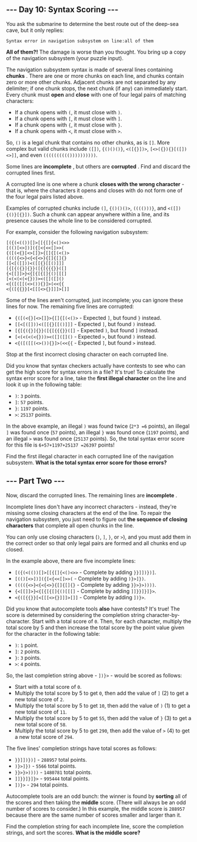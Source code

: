 ## --- Day 10: Syntax Scoring ---

You ask the submarine to determine the best route out of the deep-sea cave, but
it only replies:

```
Syntax error in navigation subsystem on line:all of them
```

**All of them?!** The damage is worse than you thought. You bring up a copy of
the navigation subsystem (your puzzle input).

The navigation subsystem syntax is made of several lines containing **chunks** .
There are one or more chunks on each line, and chunks contain zero or more other
chunks. Adjacent chunks are not separated by any delimiter; if one chunk stops,
the next chunk (if any) can immediately start. Every chunk must **open** and
**close** with one of four legal pairs of matching characters:

- If a chunk opens with `(`, it must close with `)`.
- If a chunk opens with `[`, it must close with `]`.
- If a chunk opens with `{`, it must close with `}`.
- If a chunk opens with `<`, it must close with `>`.

So, `()` is a legal chunk that contains no other chunks, as is `[]`. More
complex but valid chunks include `([])`, `{()()()}`, `<([{}])>`,
`[<>({}){}[([])<>]]`, and even `(((((((((())))))))))`.

Some lines are **incomplete** , but others are **corrupted** . Find and discard
the corrupted lines first.

A corrupted line is one where a chunk **closes with the wrong character** - that
is, where the characters it opens and closes with do not form one of the four
legal pairs listed above.

Examples of corrupted chunks include `(]`, `{()()()>`, `(((()))}`, and
`<([]){()}[{}])`. Such a chunk can appear anywhere within a line, and its
presence causes the whole line to be considered corrupted.

For example, consider the following navigation subsystem:

```
[({(<(())[]>[[{[]{<()<>>
[(()[<>])]({[<{<<[]>>(
{([(<{}[<>[]}>{[]{[(<()>
(((({<>}<{<{<>}{[]{[]{}
[[<[([]))<([[{}[[()]]]
[{[{({}]{}}([{[{{{}}([]
{<[[]]>}<{[{[{[]{()[[[]
[<(<(<(<{}))><([]([]()
<{([([[(<>()){}]>(<<{{
<{([{{}}[<[[[<>{}]]]>[]]
```

Some of the lines aren't corrupted, just incomplete; you can ignore these lines
for now. The remaining five lines are corrupted:

- `{([(<{}[<>[]}>{[]{[(<()>` - Expected `]`, but found `}` instead.
- `[[<[([]))<([[{}[[()]]]` - Expected `]`, but found `)` instead.
- `[{[{({}]{}}([{[{{{}}([]` - Expected `)`, but found `]` instead.
- `[<(<(<(<{}))><([]([]()` - Expected `>`, but found `)` instead.
- `<{([([[(<>()){}]>(<<{{` - Expected `]`, but found `>` instead.

Stop at the first incorrect closing character on each corrupted line.

Did you know that syntax checkers actually have contests to see who can get the
high score for syntax errors in a file? It's true! To calculate the syntax error
score for a line, take the **first illegal character** on the line and look it
up in the following table:

- `)`: `3` points.
- `]`: `57` points.
- `}`: `1197` points.
- `>`: `25137` points.

In the above example, an illegal `)` was found twice (`2*3 =6` points), an
illegal `]` was found once (`57` points), an illegal `}` was found once (`1197`
points), and an illegal `>` was found once (`25137` points). So, the total
syntax error score for this file is `6+57+1197+25137 =26397` points!

Find the first illegal character in each corrupted line of the navigation
subsystem. **What is the total syntax error score for those errors?**

## --- Part Two ---

Now, discard the corrupted lines. The remaining lines are **incomplete** .

Incomplete lines don't have any incorrect characters - instead, they're missing
some closing characters at the end of the line. To repair the navigation
subsystem, you just need to figure out **the sequence of closing characters**
that complete all open chunks in the line.

You can only use closing characters (`)`, `]`, `}`, or `>`), and you must add
them in the correct order so that only legal pairs are formed and all chunks end
up closed.

In the example above, there are five incomplete lines:

- `[({(<(())[]>[[{[]{<()<>>` - Complete by adding `}}]])})]`.
- `[(()[<>])]({[<{<<[]>>(` - Complete by adding `)}>]})`.
- `(((({<>}<{<{<>}{[]{[]{}` - Complete by adding `}}>}>))))`.
- `{<[[]]>}<{[{[{[]{()[[[]` - Complete by adding `]]}}]}]}>`.
- `<{([{{}}[<[[[<>{}]]]>[]]` - Complete by adding `])}>`.

Did you know that autocomplete tools **also** have contests? It's true! The
score is determined by considering the completion string character-by-character.
Start with a total score of `0`. Then, for each character, multiply the total
score by 5 and then increase the total score by the point value given for the
character in the following table:

- `)`: `1` point.
- `]`: `2` points.
- `}`: `3` points.
- `>`: `4` points.

So, the last completion string above - `])}>` - would be scored as follows:

- Start with a total score of `0`.
- Multiply the total score by 5 to get `0`, then add the value of `]` (2) to get
  a new total score of `2`.
- Multiply the total score by 5 to get `10`, then add the value of `)` (1) to
  get a new total score of `11`.
- Multiply the total score by 5 to get `55`, then add the value of `}` (3) to
  get a new total score of `58`.
- Multiply the total score by 5 to get `290`, then add the value of `>` (4) to
  get a new total score of `294`.

The five lines' completion strings have total scores as follows:

- `}}]])})]` - `288957` total points.
- `)}>]})` - `5566` total points.
- `}}>}>))))` - `1480781` total points.
- `]]}}]}]}>` - `995444` total points.
- `])}>` - `294` total points.

Autocomplete tools are an odd bunch: the winner is found by **sorting** all of
the scores and then taking the **middle** score. (There will always be an odd
number of scores to consider.) In this example, the middle score is `288957`
because there are the same number of scores smaller and larger than it.

Find the completion string for each incomplete line, score the completion
strings, and sort the scores. **What is the middle score?**
